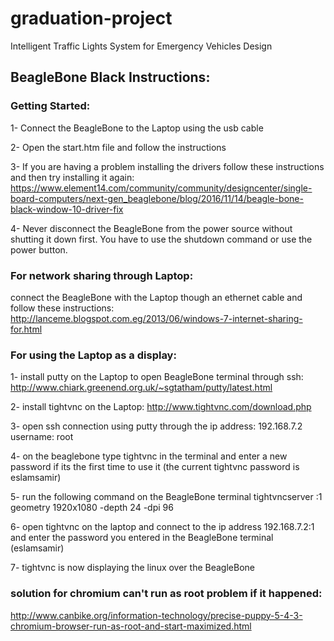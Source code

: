 # graduation-project
Intelligent Traffic Lights System for Emergency Vehicles Design

## BeagleBone Black Instructions:

### Getting Started:

1- Connect the BeagleBone to the Laptop using the usb cable

2- Open the start.htm file and follow the instructions

3- If you are having a problem installing the drivers follow these instructions and then try installing it again:
https://www.element14.com/community/community/designcenter/single-board-computers/next-gen_beaglebone/blog/2016/11/14/beagle-bone-black-window-10-driver-fix

4- Never disconnect the BeagleBone from the power source without shutting it down first. You have to use the shutdown command or use the power button.

### For network sharing through Laptop: 

connect the BeagleBone with the Laptop though an ethernet cable and follow these instructions:
http://lanceme.blogspot.com.eg/2013/06/windows-7-internet-sharing-for.html

### For using the Laptop as a display:

1- install putty on the Laptop to open BeagleBone terminal through ssh:
http://www.chiark.greenend.org.uk/~sgtatham/putty/latest.html

2- install tightvnc on the Laptop: http://www.tightvnc.com/download.php

3- open ssh connection using putty through the ip address: 192.168.7.2 username: root

4- on the beaglebone type tightvnc in the terminal and enter a new password if its the first time to use it (the current tightvnc password is eslamsamir)

5- run the following command on the BeagleBone terminal tightvncserver :1 geometry 1920x1080 -depth 24 -dpi 96

6- open tightvnc on the laptop and connect to the ip address 192.168.7.2:1 and enter the password you entered in the BeagleBone terminal (eslamsamir)

7- tightvnc is now displaying the linux over the BeagleBone

### solution for chromium can't run as root problem if it happened:

http://www.canbike.org/information-technology/precise-puppy-5-4-3-chromium-browser-run-as-root-and-start-maximized.html
